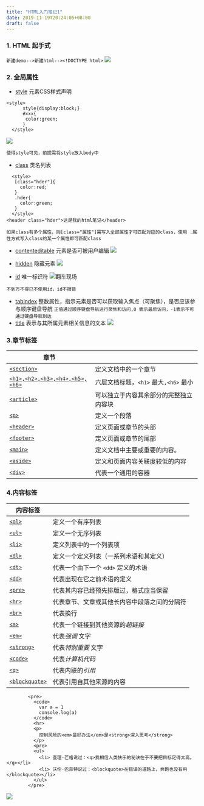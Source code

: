 ```yaml
---
title: "HTML入门笔记1"
date: 2019-11-19T20:24:05+08:00
draft: false
---
```

### 1. HTML 起手式

`新建demo-->新建html--><!DOCTYPE html>`
![](https://upload-images.jianshu.io/upload_images/16155751-df06494fb93fad90.png?imageMogr2/auto-orient/strip%7CimageView2/2/w/1240)
### 2. 全局属性
- [style](https://developer.mozilla.org/en-US/docs/Web/HTML/Global_attributes/style) 元素CSS样式声明
```
<style>
      style{display:block;}
      #xxx{
       color:green;
      }
  </style>
```
![](https://upload-images.jianshu.io/upload_images/16155751-7336227b2062b399.png?imageMogr2/auto-orient/strip%7CimageView2/2/w/1240)

`使得style可见，前提需将style放入body中`
- [class](https://developer.mozilla.org/en-US/docs/Web/HTML/Global_attributes/class)  类名列表
```
  <style>
   [class="hder"]{
     color:red;
   }
   .hder{
     color:green;
   }
  </style>
<header class="hder">这是我的html笔记</header>
```
`如果class有多个属性，则[class="属性"]需写入全部属性才可匹配对应的class，使用 .属性方式写入class的某一个属性即可匹配class`
- [contenteditable](https://developer.mozilla.org/en-US/docs/Web/HTML/Global_attributes/contenteditable)   元素是否可被用户编辑
![](https://upload-images.jianshu.io/upload_images/16155751-03a1374b63098e2e.png?imageMogr2/auto-orient/strip%7CimageView2/2/w/1240)

- [hidden](https://developer.mozilla.org/en-US/docs/Web/HTML/Global_attributes/hidden) 隐藏元素
![](https://upload-images.jianshu.io/upload_images/16155751-d9f330ba0b981f02.png?imageMogr2/auto-orient/strip%7CimageView2/2/w/1240)

- [id](https://developer.mozilla.org/en-US/docs/Web/HTML/Global_attributes/id
) 唯一标识符
![翻车现场](https://upload-images.jianshu.io/upload_images/16155751-9d061d0ca79d7208.png?imageMogr2/auto-orient/strip%7CimageView2/2/w/1240)

`不到万不得已不使用id，id不报错`

- [tabindex](https://developer.mozilla.org/en-US/docs/Web/HTML/Global_attributes/tabindex) 整数属性，指示元素是否可以获取输入焦点（可聚焦），是否应该参与顺序键盘导航
`正值通过顺序键盘导航进行聚焦和访问,0 表示最后访问，-1表示不可通过键盘导航到达`
- [title](https://developer.mozilla.org/en-US/docs/Web/HTML/Global_attributes/title) 表示与其所属元素相关信息的文本
![](https://upload-images.jianshu.io/upload_images/16155751-8f54fc0542dbdf8f.png?imageMogr2/auto-orient/strip%7CimageView2/2/w/1240)

### 3.章节标签
| 章节                                                                                                                                                                                                                                                                                                                                                                                        |                                        |
| ------------------------------------------------------------------------------------------------------------------------------------------------------------------------------------------------------------------------------------------------------------------------------------------------------------------------------------------------------------------------------------------- | -------------------------------------- |
| [`<section>`](https://developer.mozilla.org/zh-CN/docs/Web/HTML/Element/section "HTML Section 元素 (<section>) 表示文档中的一个区域（或节），比如，内容中的一个专题组，一般来说会有包含一个标题（heading）。一般通过是否包含一个标题 (<h1>-<h6> element) 作为子节点 来 辨识每一个<section>。")                                                                                              | 定义文档中的一个章节                   |
| [`<h1>,<h2>,<h3>,<h4>,<h5>,<h6>`](https://developer.mozilla.org/zh-CN/docs/HTML/Element/Heading_Elements)                                                                                                                                                                                                                                                                                   | 六层文档标题，`<h1>` 最大`,<h6>` 最小  |
| [`<article>`](https://developer.mozilla.org/zh-CN/docs/Web/HTML/Element/article "<article>元素表示文档、页面、应用或网站中的独立结构，其意在成为可独立分配的或可复用的结构，如在发布中，它可能是论坛帖子、杂志或新闻文章、博客、用户提交的评论、交互式组件，或者其他独立的内容项目。")                                                                                                      | 可以独立于内容其余部分的完整独立内容块 |
| [`<p>`](https://developer.mozilla.org/zh-CN/docs/Web/HTML/Element/p "HTML <p>元素（或者说 HTML 段落元素）表示文本的一个段落。该元素通常表现为一整块与相邻文本分离的文本，或以垂直的空白隔离或以首行缩进。另外，<p> 是块级元素。")                                                                                                                                                           | 定义一个段落                           |
| [`<header>`](https://developer.mozilla.org/zh-CN/docs/Web/HTML/Element/header "HTML <header> 元素用于展示介绍性内容，通常包含一组介绍性的或是辅助导航的实用元素。它可能包含一些标题元素，但也可能包含其他元素，比如 Logo、搜索框、作者名称，等等。")                                                                                                                                        | 定义页面或章节的头部                   |
| [`<footer>`](https://developer.mozilla.org/zh-CN/docs/Web/HTML/Element/footer "HTML <footer> 元素表示最近一个章节内容或者根节点（sectioning root ）元素的页脚。一个页脚通常包含该章节作者、版权数据或者与文档相关的链接等信息。")                                                                                                                                                           | 定义页面或章节的尾部                   |
| [`<main>`](https://developer.mozilla.org/zh-CN/docs/Web/HTML/Element/main "HTML <main>元素呈现了文档<body>或应用的主体部分。主体部分由与文档直接相关，或者扩展于文档的中心主题、应用的主要功能部分的内容组成。这部分内容在文档中应当是独一无二的，不包含任何在一系列文档中重复的内容，比如侧边栏，导航栏链接，版权信息，网站logo，搜索框（除非搜索框作为文档的主要功能）。")                | 定义文档中主要或重要的内容。           |
| [`<aside>`](https://developer.mozilla.org/zh-CN/docs/Web/HTML/Element/aside "<aside> 元素表示一个和其余页面内容几乎无关的部分，被认为是独立于该内容的一部分并且可以被单独的拆分出来而不会使整体受影响。其通常表现为侧边栏或者嵌入内容。他们通常包含在工具条，例如来自词汇表的定义。也可能有其他类型的信息，例如相关的广告、笔者的传记、web 应用程序、个人资料信息，或在博客上的相关链接。") | 定义和页面内容关联度较低的内容         |
| [`<div>`](https://developer.mozilla.org/zh-CN/docs/Web/HTML/Element/div "HTML <div> 元素 (或 HTML 文档分区元素) 是一个通用型的流内容容器，它在语义上不代表任何特定类型的内容，它可以被用来对其它元素进行分组，一般用于样式化相关的需求（使用 class 或 id 特性) 或者对具有相同特性的一组元素进行分组 (比如 lang)，它应该在没有任何其它语义元素可用时才使用 (比如 <article> 或 <nav>) 。")    | 代表一个通用的容器                     |
### 4.内容标签
| 内容标签                                                                                                                                                                                                                                                                                                                                                                       |                                              |
| ------------------------------------------------------------------------------------------------------------------------------------------------------------------------------------------------------------------------------------------------------------------------------------------------------------------------------------------------------------------------------ | -------------------------------------------- |
| [`<ol>`](https://developer.mozilla.org/zh-CN/docs/Web/HTML/Element/ol "HTML <ol> 元素 表示多个有序列表项，通常渲染为有带编号的列表。")                                                                                                                                                                                                                                         | 定义一个有序列表                             |
| [`<ul>`](https://developer.mozilla.org/zh-CN/docs/Web/HTML/Element/ul "The HTML <ul> 元素 ( 或 HTML 无序列表元素） 代表多项的无序列表，即无数值排序项的集合，且它们在列表中的顺序是没有意义的。通常情况下，无序列表项的头部可以是几种形式，如一个点，一个圆形或方形。头部的风格并不是在页面的HTML描述定义, 但在其相关的CSS 可以用 list-style-type 属性。")                     | 定义一个无序列表                             |
| [`<li>`](https://developer.mozilla.org/zh-CN/docs/Web/HTML/Element/li "HTML <li> 元素 (或者 HTML 列表条目元素) 用于表示列表里的条目。它必须被包含在一个父元素里：一个有顺序的列表(<ol>)，一个无顺序的列表(<ul>)，或者一个菜单 (<menu>)。在菜单或者无顺序的列表里，列表条目通常用点排列显示。在有顺序的列表里，列表条目通常是在左边有按升序排列计数的显示，例如数字或者字母。") | 定义列表中的一个列表项                       |
| [`<dl>`](https://developer.mozilla.org/zh-CN/docs/Web/HTML/Element/dl "HTML <dl> 元素 （或 HTML 描述列表元素）是一个包含术语定义以及描述的列表，通常用于展示词汇表或者元数据 (键-值对列表)。")                                                                                                                                                                                 | 定义一个定义列表（一系列术语和其定义）       |
| [`<dt>`](https://developer.mozilla.org/zh-CN/docs/Web/HTML/Element/dt "HTML <dt> 元素 （或 HTML 术语定义元素）用于在一个定义列表中声明一个术语。该元素仅能作为 <dl> 的子元素出现。通常在该元素后面会跟着 <dd> 元素， 然而，多个连续出现的 <dt> 元素都将由出现在它们后面的第一个 <dd> 元素定义。")                                                                              | 代表一个由下一个 `<dd>` 定义的术语           |
| [`<dd>`](https://developer.mozilla.org/zh-CN/docs/Web/HTML/Element/dd "HTML <dd> 元素（HTML 描述元素）用来指明一个描述列表  (<dl>) 元素中一个术语的描述。这个元素只能作为描述列表元素的子元素出现，并且必须跟着一个 <dt> 元素。")                                                                                                                                              | 代表出现在它之前术语的定义                   |
| [`<pre>`](https://developer.mozilla.org/zh-CN/docs/Web/HTML/Element/pre "HTML <pre> 元素表示预定义格式文本。在该元素中的文本通常按照原文件中的编排，以等宽字体的形式展现出来，文本中的空白符（比如空格和换行符）都会显示出来。(紧跟在 <pre> 开始标签后的换行符也会被省略)")                                                                                                    | 代表其内容已经预先排版过，格式应当保留       |
| [`<hr>`](https://developer.mozilla.org/zh-CN/docs/Web/HTML/Element/hr "HTML <hr> 元素表示段落级元素之间的主题转换（例如，一个故事中的场景的改变，或一个章节的主题的改变）。在HTML的早期版本中，它是一个水平线。现在它仍能在可视化浏览器中表现为水平线，但目前被定义为语义上的，而不是表现层面上。")                                                                            | 代表章节、文章或其他长内容中段落之间的分隔符 |
| [`<br>`](https://developer.mozilla.org/zh-CN/docs/Web/HTML/Element/br "HTML <br> 元素在文本中生成一个换行（回车）符号。此元素在写诗和地址时很有用，这些地方的换行都非常重要。")                                                                                                                                                                                                | 代表换行                                     |
| [`<a>`](https://developer.mozilla.org/zh-CN/docs/Web/HTML/Element/a "HTML <a> 元素  (或锚元素) 可以创建一个到其他网页、文件、同一页面内的位置、电子邮件地址或任何其他URL的超链接。")                                                                                                                                                                                           | 代表一个链接到其他资源的*超链接*             |
| [`<em>`](https://developer.mozilla.org/zh-CN/docs/Web/HTML/Element/em "HTML 着重元素 (<em>) 标记出需要用户着重阅读的内容， <em> 元素是可以嵌套的，嵌套层次越深，则其包含的内容被认定为越需要着重阅读。")                                                                                                                                                                       | 代表*强调* 文字                              |
| [`<strong>`](https://developer.mozilla.org/zh-CN/docs/Web/HTML/Element/strong "Strong 元素 (<strong>)表示文本十分重要，一般用粗体显示。")                                                                                                                                                                                                                                      | 代表*特别重要* 文字                          |
| [`<code>`](https://developer.mozilla.org/zh-CN/docs/Web/HTML/Element/code "HTML <code> 元素呈现一段计算机代码. 默认情况下, 它以浏览器的默认等宽字体显示.")                                                                                                                                                                                                                     | 代表*计算机代码*                             |
| [`<q>`](https://developer.mozilla.org/zh-CN/docs/Web/HTML/Element/q "HTML引用标签 (<q>)表示一个封闭的并且是短的行内引用的文本. 这个标签是用来引用短的文本，所以请不要引入换行符; 对于长的文本的引用请使用 <blockquote> 替代.")                                                                                                                                                 | 代表内联的*引用*                             |
| [`<blockquote>`](https://developer.mozilla.org/zh-CN/docs/Web/HTML/Element/blockquote "HTML <blockquote> 元素（或者 HTML 块级引用元素），代表其中的文字是引用内容。通常在渲染时，这部分的内容会有一定的缩进（注 中说明了如何更改）。若引文来源于网络，则可以将原内容的出处 URL 地址设置到 cite 特性上，若要以文本的形式告知读者引文的出处时，可以通过 <cite> 元素。")          | 代表引用自其他来源的内容                     |
```
        <pre>
          <code>
            var a = 1
            console.log(a)
          </code>
          <hr>
          <p>
            控制风险的<em>最好办法</em>是<strong>深入思考</strong>
          </p>
          <pre>
          <ul>
            <li> 查理·芒格说过：<q>我相信人类快乐的秘诀在于不要把目标定得太高。</q></li>
            <li> 沃伦·巴菲特说过：<blockquote>在错误的道路上，奔跑也没有用</blockquote></li>
          </ul>
        </pre>

```
![](https://upload-images.jianshu.io/upload_images/16155751-be4593e60b145e5f.png?imageMogr2/auto-orient/strip%7CimageView2/2/w/1240)

